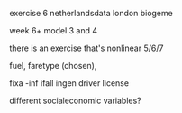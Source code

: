 exercise 6 netherlandsdata
london biogeme

week 6+ model 3 and 4

there is an exercise that's nonlinear  5/6/7

fuel, faretype (chosen),

fixa -inf ifall ingen driver license

different socialeconomic variables?